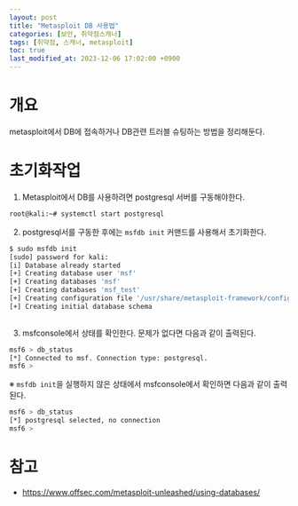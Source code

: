 ```yaml
---
layout: post
title: "Metasploit DB 사용법"
categories: [보안, 취약점스캐너]
tags: [취약점, 스캐너, metasploit]
toc: true
last_modified_at: 2023-12-06 17:02:00 +0900
---
```


#  개요
metasploit에서 DB에 접속하거나 DB관련 트러블 슈팅하는 방법을 정리해둔다. 

# 초기화작업
1. Metasploit에서 DB를 사용하려면 postgresql 서버를 구동해야한다. 

```sh
root@kali:~# systemctl start postgresql
```

2. postgresql서를 구동한 후에는 `msfdb init` 커맨드를 사용해서 초기화한다. 

```sh
$ sudo msfdb init
[sudo] password for kali: 
[i] Database already started
[+] Creating database user 'msf'
[+] Creating databases 'msf'
[+] Creating databases 'msf_test'
[+] Creating configuration file '/usr/share/metasploit-framework/config/database.yml'
[+] Creating initial database schema
                                 
```

3. msfconsole에서 상태를 확인한다. 문제가 없다면 다음과 같이 출력된다. 

```sh
msf6 > db_status
[*] Connected to msf. Connection type: postgresql.
msf6 > 

```

※ `msfdb init`을 실행하지 않은 상태에서 msfconsole에서 확인하면 다음과 같이 출력된다. 


```sh
msf6 > db_status
[*] postgresql selected, no connection
msf6 > 

```


# 참고
- https://www.offsec.com/metasploit-unleashed/using-databases/